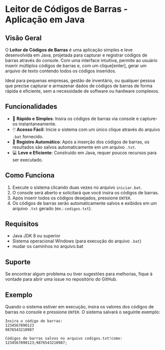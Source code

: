 
# Leitor de Códigos de Barras - Aplicação em Java

## Visão Geral

O **Leitor de Códigos de Barras** é uma aplicação simples e leve desenvolvida em Java, projetada para capturar e registrar códigos de barras através do console. Com uma interface intuitiva, permite ao usuário inserir múltiplos códigos de barras e, com um clique[enter], gerar um arquivo de texto contendo todos os códigos inseridos.

Ideal para pequenas empresas, gestão de inventário, ou qualquer pessoa que precise capturar e armazenar dados de códigos de barras de forma rápida e eficiente, sem a necessidade de software ou hardware complexos.

## Funcionalidades

- 🚀 **Rápido e Simples**: Insira os códigos de barras via console e capture-os instantaneamente.
- 🖱️ **Acesso Fácil**: Inicie o sistema com um único clique através do arquivo `.bat` fornecido.
- 📝 **Registro Automático**: Após a inserção dos códigos de barras, os resultados são salvos automaticamente em um arquivo `.txt`.
- 💻 **Leve e Eficiente**: Construído em Java, requer poucos recursos para ser executado.

## Como Funciona

1. Execute o sistema clicando duas vezes no arquivo `iniciar.bat`.
2. O console será aberto e solicitará que você insira os códigos de barras.
3. Após inserir todos os códigos desejados, pressione `ENTER`.
4. Os códigos de barras serão automaticamente salvos e exibidos em um arquivo `.txt` gerado (ex.: `codigos.txt`).

## Requisitos

- Java JDK 8 ou superior
- Sistema operacional Windows (para execução do arquivo `.bat`)
- mudar os caminhos no arquivo.bat

## Suporte
Se encontrar algum problema ou tiver sugestões para melhorias, fique à vontade para abrir uma issue no repositório do GitHub.

## Exemplo

Quando o sistema estiver em execução, insira os valores dos códigos de barras no console e pressione `ENTER`. O sistema salvará o seguinte exemplo:

```plaintext
Insira o código de barras:
1234567890123
9876543210987

Códigos de barras salvos no arquivo codigos.txt!como:
1234567890123;9876543210987;

